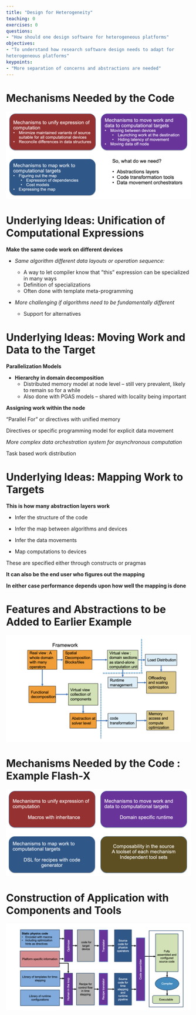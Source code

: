 ```yaml
---
title: "Design for Heterogeneity"
teaching: 0
exercises: 0
questions:
- "How should one design software for heterogeneous platforms"
objectives:
- "To understand how research software design needs to adapt for
heterogeneous platforms"
keypoints:
- "More separation of concerns and abstractions are needed"
---
```



# Mechanisms Needed by the Code

![](img/mechanisms.png)

# Underlying Ideas: Unification of Computational Expressions

__Make the same code work on different devices__

* _Same algorithm different data layouts or operation sequence:_
  * A way to let compiler know that ”this” expression can be specialized in many ways
  * Definition of specializations
  * Often done with template meta\-programming

* _More challenging if algorithms need to be fundamentally different_
  * Support for alternatives

# Underlying Ideas: Moving Work and Data to the Target

__Parallelization Models__

* __Hierarchy in domain decomposition__
  * Distributed memory model at node level – still very prevalent\, likely to remain so for a while
  * Also done with PGAS models – shared with locality being important

__Assigning work within the node__

“Parallel For” or directives with  unified memory

Directives or specific programming model for explicit data movement

_More complex data orchestration system for asynchronous computation_

Task based work distribution

# Underlying Ideas: Mapping Work to Targets

__This is how many abstraction layers work__

* Infer the structure of the code

* Infer the map between algorithms and devices

* Infer the data movements

* Map computations to devices

These are specified either through constructs or pragmas

__It can also be the end user who figures out the mapping__

__In either case performance depends upon how well the mapping is done__

# Features and Abstractions to be Added to Earlier Example

![](img/newabstractions.png)

# Mechanisms Needed by the Code : Example Flash-X

![](img/mechanismsflash.png)

# Construction of Application with Components and Tools

![](img/flashxschema.png)

